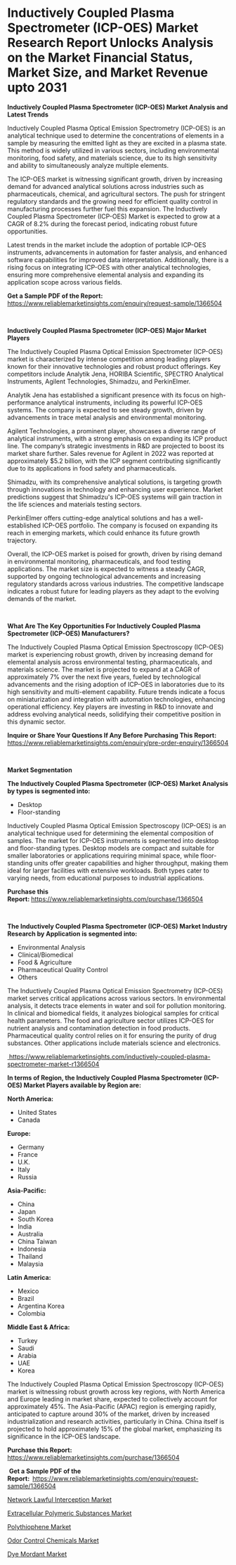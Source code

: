<p><h1>Inductively Coupled Plasma Spectrometer (ICP-OES) Market Research Report Unlocks Analysis on the Market Financial Status, Market Size, and Market Revenue upto 2031</h1></p><p><strong>Inductively Coupled Plasma Spectrometer (ICP-OES) Market Analysis and Latest Trends</strong></p>
<p><p>Inductively Coupled Plasma Optical Emission Spectrometry (ICP-OES) is an analytical technique used to determine the concentrations of elements in a sample by measuring the emitted light as they are excited in a plasma state. This method is widely utilized in various sectors, including environmental monitoring, food safety, and materials science, due to its high sensitivity and ability to simultaneously analyze multiple elements.</p><p>The ICP-OES market is witnessing significant growth, driven by increasing demand for advanced analytical solutions across industries such as pharmaceuticals, chemical, and agricultural sectors. The push for stringent regulatory standards and the growing need for efficient quality control in manufacturing processes further fuel this expansion. The Inductively Coupled Plasma Spectrometer (ICP-OES) Market is expected to grow at a CAGR of 8.2% during the forecast period, indicating robust future opportunities.</p><p>Latest trends in the market include the adoption of portable ICP-OES instruments, advancements in automation for faster analysis, and enhanced software capabilities for improved data interpretation. Additionally, there is a rising focus on integrating ICP-OES with other analytical technologies, ensuring more comprehensive elemental analysis and expanding its application scope across various fields.</p></p>
<p><strong>Get a Sample PDF of the Report:&nbsp;</strong> <a href="https://www.reliablemarketinsights.com/enquiry/request-sample/1366504?utm_campaign=1619&utm_medium=2&utm_source=Github&utm_content=ia&utm_term=29102024&utm_id=inductively-coupled-plasma-spectrometer-icp-oes">https://www.reliablemarketinsights.com/enquiry/request-sample/1366504</a></p>
<p>&nbsp;</p>
<p><strong>Inductively Coupled Plasma Spectrometer (ICP-OES) Major Market Players</strong></p>
<p><p>The Inductively Coupled Plasma Optical Emission Spectrometer (ICP-OES) market is characterized by intense competition among leading players known for their innovative technologies and robust product offerings. Key competitors include Analytik Jena, HORIBA Scientific, SPECTRO Analytical Instruments, Agilent Technologies, Shimadzu, and PerkinElmer. </p><p>Analytik Jena has established a significant presence with its focus on high-performance analytical instruments, including its powerful ICP-OES systems. The company is expected to see steady growth, driven by advancements in trace metal analysis and environmental monitoring.</p><p>Agilent Technologies, a prominent player, showcases a diverse range of analytical instruments, with a strong emphasis on expanding its ICP product line. The company’s strategic investments in R&D are projected to boost its market share further. Sales revenue for Agilent in 2022 was reported at approximately $5.2 billion, with the ICP segment contributing significantly due to its applications in food safety and pharmaceuticals.</p><p>Shimadzu, with its comprehensive analytical solutions, is targeting growth through innovations in technology and enhancing user experience. Market predictions suggest that Shimadzu's ICP-OES systems will gain traction in the life sciences and materials testing sectors.</p><p>PerkinElmer offers cutting-edge analytical solutions and has a well-established ICP-OES portfolio. The company is focused on expanding its reach in emerging markets, which could enhance its future growth trajectory. </p><p>Overall, the ICP-OES market is poised for growth, driven by rising demand in environmental monitoring, pharmaceuticals, and food testing applications. The market size is expected to witness a steady CAGR, supported by ongoing technological advancements and increasing regulatory standards across various industries. The competitive landscape indicates a robust future for leading players as they adapt to the evolving demands of the market.</p></p>
<p>&nbsp;</p>
<p><strong>What Are The Key Opportunities For Inductively Coupled Plasma Spectrometer (ICP-OES) Manufacturers?</strong></p>
<p><p>The Inductively Coupled Plasma Optical Emission Spectroscopy (ICP-OES) market is experiencing robust growth, driven by increasing demand for elemental analysis across environmental testing, pharmaceuticals, and materials science. The market is projected to expand at a CAGR of approximately 7% over the next five years, fueled by technological advancements and the rising adoption of ICP-OES in laboratories due to its high sensitivity and multi-element capability. Future trends indicate a focus on miniaturization and integration with automation technologies, enhancing operational efficiency. Key players are investing in R&D to innovate and address evolving analytical needs, solidifying their competitive position in this dynamic sector.</p></p>
<p><strong>Inquire or Share Your Questions If Any Before Purchasing This Report:</strong> <a href="https://www.reliablemarketinsights.com/enquiry/pre-order-enquiry/1366504?utm_campaign=1619&utm_medium=2&utm_source=Github&utm_content=ia&utm_term=29102024&utm_id=inductively-coupled-plasma-spectrometer-icp-oes">https://www.reliablemarketinsights.com/enquiry/pre-order-enquiry/1366504</a></p>
<p>&nbsp;</p>
<p><strong>Market Segmentation</strong></p>
<p><strong>The Inductively Coupled Plasma Spectrometer (ICP-OES) Market Analysis by types is segmented into:</strong></p>
<p><ul><li>Desktop</li><li>Floor-standing</li></ul></p>
<p><p>Inductively Coupled Plasma Optical Emission Spectroscopy (ICP-OES) is an analytical technique used for determining the elemental composition of samples. The market for ICP-OES instruments is segmented into desktop and floor-standing types. Desktop models are compact and suitable for smaller laboratories or applications requiring minimal space, while floor-standing units offer greater capabilities and higher throughput, making them ideal for larger facilities with extensive workloads. Both types cater to varying needs, from educational purposes to industrial applications.</p></p>
<p><strong>Purchase this Report:&nbsp;</strong><a href="https://www.reliablemarketinsights.com/purchase/1366504?utm_campaign=1619&utm_medium=2&utm_source=Github&utm_content=ia&utm_term=29102024&utm_id=inductively-coupled-plasma-spectrometer-icp-oes">https://www.reliablemarketinsights.com/purchase/1366504</a></p>
<p>&nbsp;</p>
<p><strong>The Inductively Coupled Plasma Spectrometer (ICP-OES) Market Industry Research by Application is segmented into:</strong></p>
<p><ul><li>Environmental Analysis</li><li>Clinical/Biomedical</li><li>Food & Agriculture</li><li>Pharmaceutical Quality Control</li><li>Others</li></ul></p>
<p><p>The Inductively Coupled Plasma Optical Emission Spectrometry (ICP-OES) market serves critical applications across various sectors. In environmental analysis, it detects trace elements in water and soil for pollution monitoring. In clinical and biomedical fields, it analyzes biological samples for critical health parameters. The food and agriculture sector utilizes ICP-OES for nutrient analysis and contamination detection in food products. Pharmaceutical quality control relies on it for ensuring the purity of drug substances. Other applications include materials science and electronics.</p></p>
<p><a href="https://www.reliablemarketinsights.com/inductively-coupled-plasma-spectrometer-market-r1366504?utm_campaign=1619&utm_medium=2&utm_source=Github&utm_content=ia&utm_term=29102024&utm_id=inductively-coupled-plasma-spectrometer-icp-oes">&nbsp;https://www.reliablemarketinsights.com/inductively-coupled-plasma-spectrometer-market-r1366504</a></p>
<p><strong>In terms of Region, the Inductively Coupled Plasma Spectrometer (ICP-OES) Market Players available by Region are:</strong></p>
<p>
    <p> <strong> North America: </strong>
        <ul>
            <li>United States</li>
            <li>Canada</li>
        </ul>
        </p> 
    <p> <strong> Europe: </strong>
        <ul>
            <li>Germany</li>
            <li>France</li>
            <li>U.K.</li>
            <li>Italy</li>
            <li>Russia</li>
        </ul>
        </p> 
    <p> <strong> Asia-Pacific: </strong>
        <ul>
            <li>China</li>
            <li>Japan</li>
            <li>South Korea</li>
            <li>India</li>
            <li>Australia</li>
            <li>China Taiwan</li>
            <li>Indonesia</li>
            <li>Thailand</li>
            <li>Malaysia</li>
        </ul>
        </p> 
    <p> <strong> Latin America: </strong>
        <ul>
            <li>Mexico</li>
            <li>Brazil</li>
            <li>Argentina Korea</li>
            <li>Colombia</li>
        </ul>
        </p> 
    <p> <strong> Middle East & Africa: </strong>
        <ul>
            <li>Turkey</li>
            <li>Saudi</li>
            <li>Arabia</li>
            <li>UAE</li>
            <li>Korea</li>
        </ul>
    </p>
    </p>
<p><p>The Inductively Coupled Plasma Optical Emission Spectroscopy (ICP-OES) market is witnessing robust growth across key regions, with North America and Europe leading in market share, expected to collectively account for approximately 45%. The Asia-Pacific (APAC) region is emerging rapidly, anticipated to capture around 30% of the market, driven by increased industrialization and research activities, particularly in China. China itself is projected to hold approximately 15% of the global market, emphasizing its significance in the ICP-OES landscape.</p></p>
<p><strong>Purchase this Report: </strong><a href="https://www.reliablemarketinsights.com/purchase/1366504?utm_campaign=1619&utm_medium=2&utm_source=Github&utm_content=ia&utm_term=29102024&utm_id=inductively-coupled-plasma-spectrometer-icp-oes">https://www.reliablemarketinsights.com/purchase/1366504</a></p>
<p>&nbsp;<strong>Get a Sample PDF of the Report:&nbsp;&nbsp;</strong><a href="https://www.reliablemarketinsights.com/enquiry/request-sample/1366504?utm_campaign=1619&utm_medium=2&utm_source=Github&utm_content=ia&utm_term=29102024&utm_id=inductively-coupled-plasma-spectrometer-icp-oes">https://www.reliablemarketinsights.com/enquiry/request-sample/1366504</a></p>
<p><strong></strong></p>
<p><p><a href="https://github.com/KamrulHadi87/Market-Research-Report-List-1/blob/main/network-lawful-interception-market.md?utm_campaign=1619&utm_medium=2&utm_source=Github&utm_content=ia&utm_term=29102024&utm_id=inductively-coupled-plasma-spectrometer-icp-oes">Network Lawful Interception Market</a></p><p><a href="https://www.linkedin.com/pulse/extracellular-polymeric-substances-landscape-product-spectrum-sfjaf?utm_campaign=1619&utm_medium=2&utm_source=Github&utm_content=ia&utm_term=29102024&utm_id=inductively-coupled-plasma-spectrometer-icp-oes">Extracellular Polymeric Substances Market</a></p><p><a href="https://www.linkedin.com/pulse/pulse-polythiophene-rhythms-change-market-resonance-2024-2031-kwn4f?utm_campaign=1619&utm_medium=2&utm_source=Github&utm_content=ia&utm_term=29102024&utm_id=inductively-coupled-plasma-spectrometer-icp-oes">Polythiophene Market</a></p><p><a href="https://www.linkedin.com/pulse/odor-control-chemicals-value-chain-analysis-from-raw-materials-ubpgf?utm_campaign=1619&utm_medium=2&utm_source=Github&utm_content=ia&utm_term=29102024&utm_id=inductively-coupled-plasma-spectrometer-icp-oes">Odor Control Chemicals Market</a></p><p><a href="https://www.linkedin.com/pulse/decoding-dye-mordant-industry-dynamics-strategic-imperatives-lbivf?utm_campaign=1619&utm_medium=2&utm_source=Github&utm_content=ia&utm_term=29102024&utm_id=inductively-coupled-plasma-spectrometer-icp-oes">Dye Mordant Market</a></p></p>